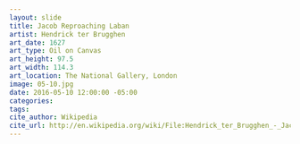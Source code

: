 ```yaml
---
layout: slide
title: Jacob Reproaching Laban
artist: Hendrick ter Brugghen
art_date: 1627
art_type: Oil on Canvas
art_height: 97.5
art_width: 114.3
art_location: The National Gallery, London
image: 05-10.jpg
date: 2016-05-10 12:00:00 -05:00
categories:
tags:
cite_author: Wikipedia
cite_url: http://en.wikipedia.org/wiki/File:Hendrick_ter_Brugghen_-_Jacob_Reproaching_Laban_-_WGA22181.jpg
---
```

